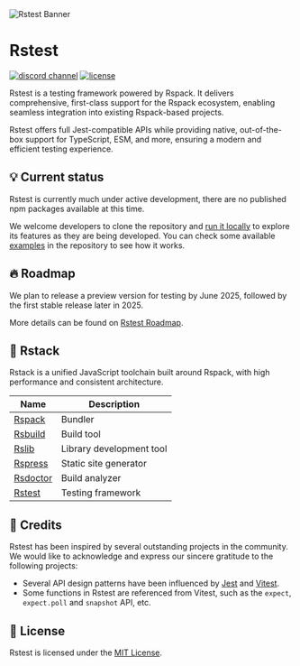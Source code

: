 <picture>
  <img alt="Rstest Banner" src="https://assets.rspack.rs/rstest/rstest-banner.png">
</picture>

# Rstest

<p>
  <a href="https://discord.gg/w7cjY77n6q"><img src="https://img.shields.io/badge/chat-discord-blue?style=flat-square&logo=discord&colorA=564341&colorB=EDED91" alt="discord channel" /></a>
  <a href="https://github.com/web-infra-dev/rsbuild/blob/main/LICENSE"><img src="https://img.shields.io/badge/License-MIT-blue.svg?style=flat-square&colorA=564341&colorB=EDED91" alt="license" /></a>
</p>

Rstest is a testing framework powered by Rspack. It delivers comprehensive, first-class support for the Rspack ecosystem, enabling seamless integration into existing Rspack-based projects.

Rstest offers full Jest-compatible APIs while providing native, out-of-the-box support for TypeScript, ESM, and more, ensuring a modern and efficient testing experience.

## 💡 Current status

Rstest is currently much under active development, there are no published npm packages available at this time.

We welcome developers to clone the repository and [run it locally](./CONTRIBUTING.md) to explore its features as they are being developed. You can check some available [examples](https://github.com/web-infra-dev/rstest/tree/main/examples) in the repository to see how it works.

## 🔥 Roadmap

We plan to release a preview version for testing by June 2025, followed by the first stable release later in 2025.

More details can be found on [Rstest Roadmap](https://github.com/web-infra-dev/rstest/issues/85).

## 🦀 Rstack

Rstack is a unified JavaScript toolchain built around Rspack, with high performance and consistent architecture.

| Name                                                  | Description              |
| ----------------------------------------------------- | ------------------------ |
| [Rspack](https://github.com/web-infra-dev/rspack)     | Bundler                  |
| [Rsbuild](https://github.com/web-infra-dev/rsbuild)   | Build tool               |
| [Rslib](https://github.com/web-infra-dev/rslib)       | Library development tool |
| [Rspress](https://github.com/web-infra-dev/rspress)   | Static site generator    |
| [Rsdoctor](https://github.com/web-infra-dev/rsdoctor) | Build analyzer           |
| [Rstest](https://github.com/web-infra-dev/rstest)     | Testing framework        |

## 🙏 Credits

Rstest has been inspired by several outstanding projects in the community. We would like to acknowledge and express our sincere gratitude to the following projects:

- Several API design patterns have been influenced by [Jest](https://jestjs.io/) and [Vitest](https://vitest.dev/).
- Some functions in Rstest are referenced from Vitest, such as the `expect`, `expect.poll` and `snapshot` API, etc.

## 📖 License

Rstest is licensed under the [MIT License](https://github.com/web-infra-dev/rstest/blob/main/LICENSE).
